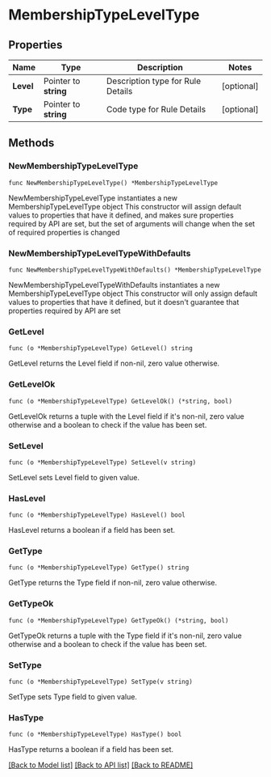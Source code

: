 # MembershipTypeLevelType

## Properties

Name | Type | Description | Notes
------------ | ------------- | ------------- | -------------
**Level** | Pointer to **string** | Description type for Rule Details | [optional] 
**Type** | Pointer to **string** | Code type for Rule Details | [optional] 

## Methods

### NewMembershipTypeLevelType

`func NewMembershipTypeLevelType() *MembershipTypeLevelType`

NewMembershipTypeLevelType instantiates a new MembershipTypeLevelType object
This constructor will assign default values to properties that have it defined,
and makes sure properties required by API are set, but the set of arguments
will change when the set of required properties is changed

### NewMembershipTypeLevelTypeWithDefaults

`func NewMembershipTypeLevelTypeWithDefaults() *MembershipTypeLevelType`

NewMembershipTypeLevelTypeWithDefaults instantiates a new MembershipTypeLevelType object
This constructor will only assign default values to properties that have it defined,
but it doesn't guarantee that properties required by API are set

### GetLevel

`func (o *MembershipTypeLevelType) GetLevel() string`

GetLevel returns the Level field if non-nil, zero value otherwise.

### GetLevelOk

`func (o *MembershipTypeLevelType) GetLevelOk() (*string, bool)`

GetLevelOk returns a tuple with the Level field if it's non-nil, zero value otherwise
and a boolean to check if the value has been set.

### SetLevel

`func (o *MembershipTypeLevelType) SetLevel(v string)`

SetLevel sets Level field to given value.

### HasLevel

`func (o *MembershipTypeLevelType) HasLevel() bool`

HasLevel returns a boolean if a field has been set.

### GetType

`func (o *MembershipTypeLevelType) GetType() string`

GetType returns the Type field if non-nil, zero value otherwise.

### GetTypeOk

`func (o *MembershipTypeLevelType) GetTypeOk() (*string, bool)`

GetTypeOk returns a tuple with the Type field if it's non-nil, zero value otherwise
and a boolean to check if the value has been set.

### SetType

`func (o *MembershipTypeLevelType) SetType(v string)`

SetType sets Type field to given value.

### HasType

`func (o *MembershipTypeLevelType) HasType() bool`

HasType returns a boolean if a field has been set.


[[Back to Model list]](../README.md#documentation-for-models) [[Back to API list]](../README.md#documentation-for-api-endpoints) [[Back to README]](../README.md)


